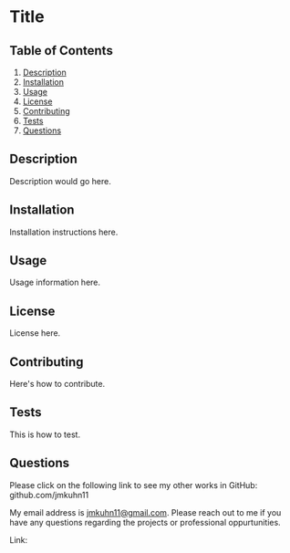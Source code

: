 # Title

## Table of Contents

1. [Description](#description)
2. [Installation](#installation)
3. [Usage](#usage)
4. [License](#license)
5. [Contributing](#contributing)
6. [Tests](#tests)
7. [Questions](#questions)


## Description

Description would go here.

## Installation

Installation instructions here.

## Usage

Usage information here.

## License

License here.

## Contributing

Here's how to contribute.

## Tests

This is how to test.

## Questions

Please click on the following link to see my other works in GitHub: github.com/jmkuhn11

My email address is jmkuhn11@gmail.com. Please reach out to me if you have any questions regarding the projects or professional oppurtunities.

Link:  
